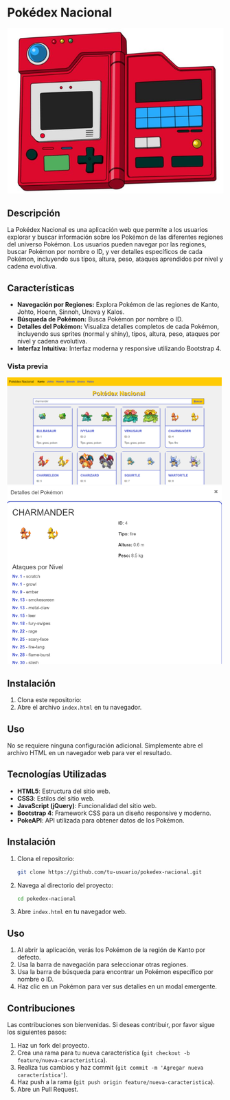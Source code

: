 # Pokédex Nacional

![Pokédex Nacional](./assets/img/pokedex.jpg)

## Descripción

La Pokédex Nacional es una aplicación web que permite a los usuarios explorar y buscar información sobre los Pokémon de las diferentes regiones del universo Pokémon. Los usuarios pueden navegar por las regiones, buscar Pokémon por nombre o ID, y ver detalles específicos de cada Pokémon, incluyendo sus tipos, altura, peso, ataques aprendidos por nivel y cadena evolutiva.

## Características

- **Navegación por Regiones:** Explora Pokémon de las regiones de Kanto, Johto, Hoenn, Sinnoh, Unova y Kalos.
- **Búsqueda de Pokémon:** Busca Pokémon por nombre o ID.
- **Detalles del Pokémon:** Visualiza detalles completos de cada Pokémon, incluyendo sus sprites (normal y shiny), tipos, altura, peso, ataques por nivel y cadena evolutiva.
- **Interfaz Intuitiva:** Interfaz moderna y responsive utilizando Bootstrap 4.

### Vista previa

<img src="assets/img/img1.png" alt="Descripción de la imagen" width="500"/>
<img src="assets/img/img2.png" alt="Descripción de la imagen" width="500"/>

## Instalación

1. Clona este repositorio:
2. Abre el archivo `index.html` en tu navegador.

## Uso

No se requiere ninguna configuración adicional. Simplemente abre el archivo HTML en un navegador web para ver el resultado.

## Tecnologías Utilizadas

- **HTML5**: Estructura del sitio web.
- **CSS3**: Estilos del sitio web.
- **JavaScript (jQuery)**: Funcionalidad del sitio web.
- **Bootstrap 4**: Framework CSS para un diseño responsive y moderno.
- **PokeAPI**: API utilizada para obtener datos de los Pokémon.

## Instalación

1. Clona el repositorio:
    ```bash
    git clone https://github.com/tu-usuario/pokedex-nacional.git
    ```
2. Navega al directorio del proyecto:
    ```bash
    cd pokedex-nacional
    ```
3. Abre `index.html` en tu navegador web.

## Uso

1. Al abrir la aplicación, verás los Pokémon de la región de Kanto por defecto.
2. Usa la barra de navegación para seleccionar otras regiones.
3. Usa la barra de búsqueda para encontrar un Pokémon específico por nombre o ID.
4. Haz clic en un Pokémon para ver sus detalles en un modal emergente.

## Contribuciones

Las contribuciones son bienvenidas. Si deseas contribuir, por favor sigue los siguientes pasos:

1. Haz un fork del proyecto.
2. Crea una rama para tu nueva característica (`git checkout -b feature/nueva-caracteristica`).
3. Realiza tus cambios y haz commit (`git commit -m 'Agregar nueva característica'`).
4. Haz push a la rama (`git push origin feature/nueva-caracteristica`).
5. Abre un Pull Request.
